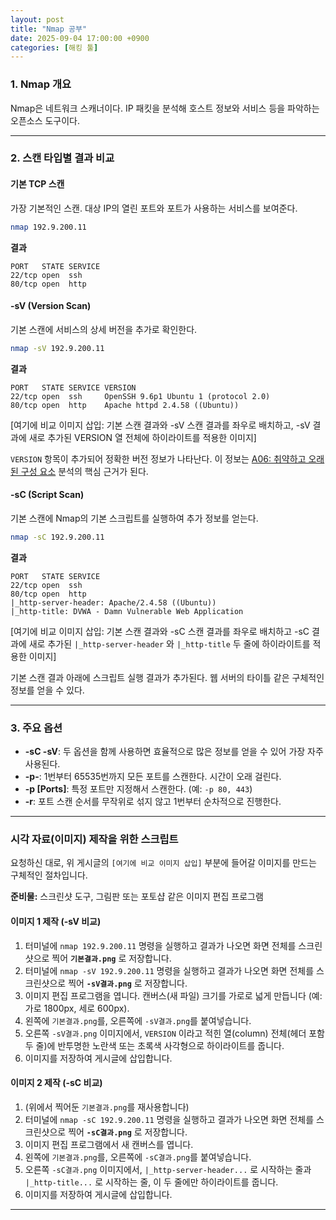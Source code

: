```yaml
---
layout: post
title: "Nmap 공부"
date: 2025-09-04 17:00:00 +0900
categories: [해킹 툴]
---
```


### 1. Nmap 개요

Nmap은 네트워크 스캐너이다. IP 패킷을 분석해 호스트 정보와 서비스 등을 파악하는 오픈소스 도구이다.

---

### 2. 스캔 타입별 결과 비교

#### **기본 TCP 스캔**
가장 기본적인 스캔. 대상 IP의 열린 포트와 포트가 사용하는 서비스를 보여준다.
```bash
nmap 192.9.200.11
```
**결과**
```
PORT   STATE SERVICE
22/tcp open  ssh
80/tcp open  http
```

#### **-sV (Version Scan)**
기본 스캔에 서비스의 상세 버전을 추가로 확인한다.
```bash
nmap -sV 192.9.200.11
```
**결과**
```
PORT   STATE SERVICE VERSION
22/tcp open  ssh     OpenSSH 9.6p1 Ubuntu 1 (protocol 2.0)
80/tcp open  http    Apache httpd 2.4.58 ((Ubuntu))
```
[여기에 비교 이미지 삽입: 기본 스캔 결과와 -sV 스캔 결과를 좌우로 배치하고, -sV 결과에 새로 추가된 VERSION 열 전체에 하이라이트를 적용한 이미지]

`VERSION` 항목이 추가되어 정확한 버전 정보가 나타난다. 이 정보는 [A06: 취약하고 오래된 구성 요소](https://hamap0.github.io/projects/owasp-top-10/2025/08/30/A06_Vulnerable-and-Outdated-Components.html) 분석의 핵심 근거가 된다.

#### **-sC (Script Scan)**
기본 스캔에 Nmap의 기본 스크립트를 실행하여 추가 정보를 얻는다.
```bash
nmap -sC 192.9.200.11
```
**결과**
```
PORT   STATE SERVICE
22/tcp open  ssh
80/tcp open  http
|_http-server-header: Apache/2.4.58 ((Ubuntu))
|_http-title: DVWA - Damn Vulnerable Web Application
```
[여기에 비교 이미지 삽입: 기본 스캔 결과와 -sC 스캔 결과를 좌우로 배치하고 -sC 결과에 새로 추가된 `|_http-server-header` 와 `|_http-title` 두 줄에 하이라이트를 적용한 이미지]

기본 스캔 결과 아래에 스크립트 실행 결과가 추가된다. 웹 서버의 타이틀 같은 구체적인 정보를 얻을 수 있다.

---

### 3. 주요 옵션

*   **-sC -sV**: 두 옵션을 함께 사용하면 효율적으로 많은 정보를 얻을 수 있어 가장 자주 사용된다.
*   **-p-**: 1번부터 65535번까지 모든 포트를 스캔한다. 시간이 오래 걸린다.
*   **-p [Ports]**: 특정 포트만 지정해서 스캔한다. (예: `-p 80, 443`)
*   **-r**: 포트 스캔 순서를 무작위로 섞지 않고 1번부터 순차적으로 진행한다.

<hr class="short-rule">





### 시각 자료(이미지) 제작을 위한 스크립트

요청하신 대로, 위 게시글의 `[여기에 비교 이미지 삽입]` 부분에 들어갈 이미지를 만드는 구체적인 절차입니다.

**준비물:** 스크린샷 도구, 그림판 또는 포토샵 같은 이미지 편집 프로그램

#### **이미지 1 제작 (-sV 비교)**

1.  터미널에 `nmap 192.9.200.11` 명령을 실행하고 결과가 나오면 화면 전체를 스크린샷으로 찍어 **`기본결과.png`** 로 저장합니다.
2.  터미널에 `nmap -sV 192.9.200.11` 명령을 실행하고 결과가 나오면 화면 전체를 스크린샷으로 찍어 **`-sV결과.png`** 로 저장합니다.
3.  이미지 편집 프로그램을 엽니다. 캔버스(새 파일) 크기를 가로로 넓게 만듭니다 (예: 가로 1800px, 세로 600px).
4.  왼쪽에 `기본결과.png`를, 오른쪽에 `-sV결과.png`를 붙여넣습니다.
5.  오른쪽 `-sV결과.png` 이미지에서, `VERSION` 이라고 적힌 열(column) 전체(헤더 포함 두 줄)에 반투명한 노란색 또는 초록색 사각형으로 하이라이트를 줍니다.
6.  이미지를 저장하여 게시글에 삽입합니다.

#### **이미지 2 제작 (-sC 비교)**

1.  (위에서 찍어둔 `기본결과.png`를 재사용합니다)
2.  터미널에 `nmap -sC 192.9.200.11` 명령을 실행하고 결과가 나오면 화면 전체를 스크린샷으로 찍어 **`-sC결과.png`** 로 저장합니다.
3.  이미지 편집 프로그램에서 새 캔버스를 엽니다.
4.  왼쪽에 `기본결과.png`를, 오른쪽에 `-sC결과.png`를 붙여넣습니다.
5.  오른쪽 `-sC결과.png` 이미지에서, `|_http-server-header...` 로 시작하는 줄과 `|_http-title...` 로 시작하는 줄, 이 두 줄에만 하이라이트를 줍니다.
6.  이미지를 저장하여 게시글에 삽입합니다.

---